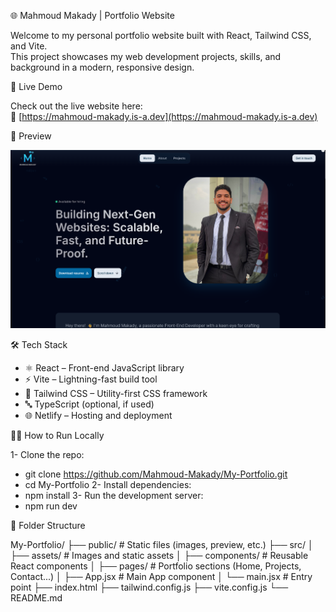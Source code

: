 🌐 Mahmoud Makady | Portfolio Website

Welcome to my personal portfolio website built with React, Tailwind CSS, and Vite.  
This project showcases my web development projects, skills, and background in a modern, responsive design.

🚀 Live Demo

Check out the live website here:  
🔗 [https://mahmoud-makady.is-a.dev](https://mahmoud-makady.is-a.dev)

📸 Preview

![Portfolio Preview](./public/preview.png)

🛠️ Tech Stack

- ⚛️ React – Front-end JavaScript library
- ⚡ Vite – Lightning-fast build tool
- 🎨 Tailwind CSS – Utility-first CSS framework
- 🔤 TypeScript (optional, if used)
- 🌐 Netlify – Hosting and deployment

🧑‍💻 How to Run Locally

1- Clone the repo:
  - git clone https://github.com/Mahmoud-Makady/My-Portfolio.git
  - cd My-Portfolio
2- Install dependencies:
  - npm install
3- Run the development server:
  - npm run dev

📁 Folder Structure

My-Portfolio/
├── public/            # Static files (images, preview, etc.)
├── src/
│   ├── assets/        # Images and static assets
│   ├── components/    # Reusable React components
│   ├── pages/         # Portfolio sections (Home, Projects, Contact...)
│   ├── App.jsx        # Main App component
│   └── main.jsx       # Entry point
├── index.html
├── tailwind.config.js
├── vite.config.js
└── README.md
